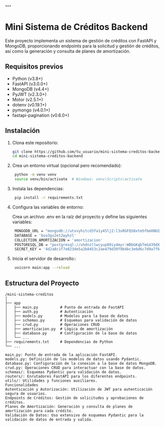 """
# Mini Sistema de Créditos Backend

Este proyecto implementa un sistema de gestión de créditos con FastAPI y MongoDB, proporcionando endpoints para la solicitud y gestión de créditos, así como la generación y consulta de planes de amortización.

## Requisitos previos

- Python (v3.8+)
- FastAPI (v3.0.0+)
- MongoDB (v4.4+)
- PyJWT (v2.3.0+)
- Motor (v2.5.1+)
- dotenv (v0.19.1+)
- pymongo (v4.0.1+)
- fastapi-pagination (v0.6.0+)

## Instalación

1. Clona este repositorio:

   ```bash
   git clone https://github.com/tu_usuario/mini-sistema-creditos-backend.git
   cd mini-sistema-creditos-backend

2. Crea un entorno virtual (opcional pero recomendado):

   ```bash
    python -m venv venv
    source venv/bin/activate  # Windows: venv\Scripts\activate

3. Instala las dependencias:

   ```bash
    pip install -r requirements.txt


5. Configura las variables de entorno:

    Crea un archivo .env en la raíz del proyecto y define las siguientes variables:
   ```bash
    MONGODB_URL = "mongodb://utxvyhitcd3fa1y45lj2:l3sRGFQS0xtm5fbmXNU2@n1-c2-mongodb-clevercloud-customers.services.clever-cloud.com:27017,n2-c2-mongodb-clevercloud-customers.services.clever-cloud.com:27017/bvo3gs2et2wyhzl?replicaSet=rs0"
    DATABASE = 'bvo3gs2et2wyhzl'
    COLLECTION_AMORTIZACION = 'amortizacion'
    POSTGRESQL_DB = "postgresql://uhdnzllwcyup89iy4myr:WBbGKqbTmG439dXGh4hyni4DMU2ba0@blgowgn0o6bwkrgxxw07-postgresql.services.clever-cloud.com:50013/blgowgn0o6bwkrgxxw07"
    SECRET_KEY = '4d2a8c1f7e823de5a2b8453c2ae479d39f9b4bc3e6d6c7d9a7f6c896923456'

6. Inicia el servidor de desarrollo::

   ```bash
    uvicorn main:app --reload


## Estructura del Proyecto


    /mini-sistema-creditos
    │
    ├── app
    │   ├── main.py          # Punto de entrada de FastAPI
    │   ├── auth.py          # Autenticación
    │   ├── models.py        # Modelos para la base de datos
    │   ├── schemas.py       # Esquemas para validación de datos
    │   ├── crud.py          # Operaciones CRUD
    │   ├── amortizacion.py  # Lógica de amortización
    │   ├── database.py      # Configuración de la base de datos
    │   └── ...
    ├── requirements.txt     # Dependencias de Python
    └── ...

    main.py: Punto de entrada de la aplicación FastAPI.
    models.py: Definición de los modelos de datos usando Pydantic.
    database.py: Configuración de la conexión a la base de datos MongoDB.
    crud.py: Operaciones CRUD para interactuar con la base de datos.
    schemas/: Esquemas Pydantic para validación de datos.
    routers/: Enrutadores FastAPI para los diferentes endpoints.
    utils/: Utilidades y funciones auxiliares.
    Funcionalidades
    Autenticación y Autorización: Utilización de JWT para autenticación segura de usuarios.
    Endpoints de Créditos: Gestión de solicitudes y aprobaciones de créditos.
    Planes de Amortización: Generación y consulta de planes de amortización para cada crédito.
    Validación de Datos: Uso extensivo de esquemas Pydantic para la validación de datos de entrada y salida.